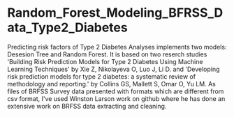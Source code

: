 # Random_Forest_Modeling_BFRSS_Data_Type2_Diabetes
Predicting risk factors of Type 2 Diabetes
Analyses implements two models: Desesion Tree and Random Forest. It is based on two reserch studies 'Building Risk Prediction Models for Type 2 Diabetes Using Machine Learning Techniques' by Xie Z, Nikolayeva O, Luo J, Li D. and 'Developing risk prediction models for type 2 diabetes: a systematic review of methodology and reporting.' by Collins GS, Mallett S, Omar O, Yu LM.
As files of BRFSS Survey data presented with formats which are different from csv format, I've used Winston Larson work on github where he has done an extensive work on BRFSS data extracting and cleaning.
